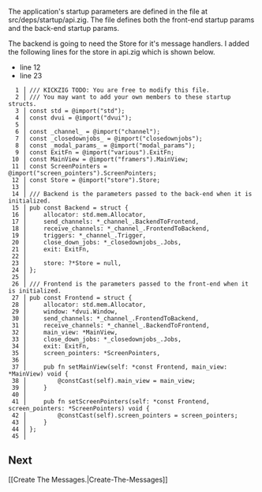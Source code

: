 The application's startup parameters are defined in the file at src/deps/startup/api.zig. The file defines both the front-end startup params and the back-end startup params.

The backend is going to need the Store for it's message handlers. I added the following lines for the store in api.zig which is shown below.

* line 12
* line 23

```zig
  1 ⎥ /// KICKZIG TODO: You are free to modify this file.
  2 ⎥ /// You may want to add your own members to these startup structs.
  3 ⎥ const std = @import("std");
  4 ⎥ const dvui = @import("dvui");
  5 ⎥ 
  6 ⎥ const _channel_ = @import("channel");
  7 ⎥ const _closedownjobs_ = @import("closedownjobs");
  8 ⎥ const _modal_params_ = @import("modal_params");
  9 ⎥ const ExitFn = @import("various").ExitFn;
 10 ⎥ const MainView = @import("framers").MainView;
 11 ⎥ const ScreenPointers = @import("screen_pointers").ScreenPointers;
 12 ⎥ const Store = @import("store").Store;
 13 ⎥ 
 14 ⎥ /// Backend is the parameters passed to the back-end when it is initialized.
 15 ⎥ pub const Backend = struct {
 16 ⎥     allocator: std.mem.Allocator,
 17 ⎥     send_channels: *_channel_.BackendToFrontend,
 18 ⎥     receive_channels: *_channel_.FrontendToBackend,
 19 ⎥     triggers: *_channel_.Trigger,
 20 ⎥     close_down_jobs: *_closedownjobs_.Jobs,
 21 ⎥     exit: ExitFn,
 22 ⎥ 
 23 ⎥     store: ?*Store = null,
 24 ⎥ };
 25 ⎥ 
 26 ⎥ /// Frontend is the parameters passed to the front-end when it is initialized.
 27 ⎥ pub const Frontend = struct {
 28 ⎥     allocator: std.mem.Allocator,
 29 ⎥     window: *dvui.Window,
 30 ⎥     send_channels: *_channel_.FrontendToBackend,
 31 ⎥     receive_channels: *_channel_.BackendToFrontend,
 32 ⎥     main_view: *MainView,
 33 ⎥     close_down_jobs: *_closedownjobs_.Jobs,
 34 ⎥     exit: ExitFn,
 35 ⎥     screen_pointers: *ScreenPointers,
 36 ⎥ 
 37 ⎥     pub fn setMainView(self: *const Frontend, main_view: *MainView) void {
 38 ⎥         @constCast(self).main_view = main_view;
 39 ⎥     }
 40 ⎥ 
 41 ⎥     pub fn setScreenPointers(self: *const Frontend, screen_pointers: *ScreenPointers) void {
 42 ⎥         @constCast(self).screen_pointers = screen_pointers;
 43 ⎥     }
 44 ⎥ };
 45 ⎥ 
```

## Next

[[Create The Messages.|Create-The-Messages]]
